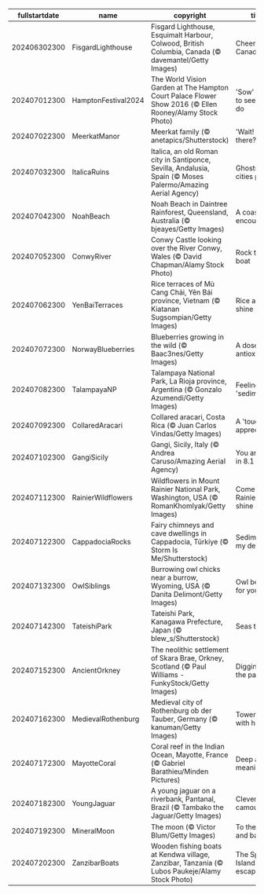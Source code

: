 |fullstartdate|name|copyright|title|image|
|--|--|--|--|--|
202406302300|FisgardLighthouse|Fisgard Lighthouse, Esquimalt Harbour, Colwood, British Columbia, Canada (© davemantel/Getty Images)|Cheers to Canada!|![](/en-GB/2024/07/202406302300FisgardLighthouse.jpg)|
202407012300|HamptonFestival2024|The World Vision Garden at The Hampton Court Palace Flower Show 2016 (© Ellen Rooney/Alamy Stock Photo)|'Sow' much to see and do|![](/en-GB/2024/07/202407012300HamptonFestival2024.jpg)|
202407022300|MeerkatManor|Meerkat family (© anetapics/Shutterstock)|'Wait! Who's there?'|![](/en-GB/2024/07/202407022300MeerkatManor.jpg)|
202407032300|ItalicaRuins|Italica, an old Roman city in Santiponce, Sevilla, Andalusia, Spain (© Moses Palermo/Amazing Aerial Agency)|Ghosts of cities past|![](/en-GB/2024/07/202407032300ItalicaRuins.jpg)|
202407042300|NoahBeach|Noah Beach in Daintree Rainforest, Queensland, Australia (© bjeayes/Getty Images)|A coastal encounter|![](/en-GB/2024/07/202407042300NoahBeach.jpg)|
202407052300|ConwyRiver|Conwy Castle looking over the River Conwy, Wales (© David Chapman/Alamy Stock Photo)|Rock the boat|![](/en-GB/2024/07/202407052300ConwyRiver.jpg)|
202407062300|YenBaiTerraces|Rice terraces of Mù Cang Chải, Yên Bái province, Vietnam (© Kiatanan Sugsompian/Getty Images)|Rice and shine|![](/en-GB/2024/07/202407062300YenBaiTerraces.jpg)|
202407072300|NorwayBlueberries|Blueberries growing in the wild (© Baac3nes/Getty Images)|A dose of antioxidants|![](/en-GB/2024/07/202407072300NorwayBlueberries.jpg)|
202407082300|TalampayaNP|Talampaya National Park, La Rioja province, Argentina (© Gonzalo Azumendi/Getty Images)|Feeling 'sedimental'?|![](/en-GB/2024/07/202407082300TalampayaNP.jpg)|
202407092300|CollaredAracari|Collared aracari, Costa Rica (© Juan Carlos Vindas/Getty Images)|A 'toucan' of appreciation|![](/en-GB/2024/07/202407092300CollaredAracari.jpg)|
202407102300|GangiSicily|Gangi, Sicily, Italy (© Andrea Caruso/Amazing Aerial Agency)|You are one in 8.1 billion|![](/en-GB/2024/07/202407102300GangiSicily.jpg)|
202407112300|RainierWildflowers|Wildflowers in Mount Rainier National Park, Washington, USA (© RomanKhomlyak/Getty Images)|Come Rainier or shine|![](/en-GB/2024/07/202407112300RainierWildflowers.jpg)|
202407122300|CappadociaRocks|Fairy chimneys and cave dwellings in Cappadocia, Türkiye (© Storm Is Me/Shutterstock)|Sedimentary, my dear|![](/en-GB/2024/07/202407122300CappadociaRocks.jpg)|
202407132300|OwlSiblings|Burrowing owl chicks near a burrow, Wyoming, USA (© Danita Delimont/Getty Images)|Owl be there for you!|![](/en-GB/2024/07/202407132300OwlSiblings.jpg)|
202407142300|TateishiPark|Tateishi Park, Kanagawa Prefecture, Japan (© blew_s/Shutterstock)|Seas the day|![](/en-GB/2024/07/202407142300TateishiPark.jpg)|
202407152300|AncientOrkney|The neolithic settlement of Skara Brae, Orkney, Scotland (© Paul Williams - FunkyStock/Getty Images)|Digging into the past|![](/en-GB/2024/07/202407152300AncientOrkney.jpg)|
202407162300|MedievalRothenburg|Medieval city of Rothenburg ob der Tauber, Germany (© kanuman/Getty Images)|Towering with history|![](/en-GB/2024/07/202407162300MedievalRothenburg.jpg)|
202407172300|MayotteCoral|Coral reef in the Indian Ocean, Mayotte, France (© Gabriel Barathieu/Minden Pictures)|Deep and meaningful|![](/en-GB/2024/07/202407172300MayotteCoral.jpg)|
202407182300|YoungJaguar|A young jaguar on a riverbank, Pantanal, Brazil (© Tambako the Jaguar/Getty Images)|Clever camouflage|![](/en-GB/2024/07/202407182300YoungJaguar.jpg)|
202407192300|MineralMoon|The moon (© Victor Blum/Getty Images)|To the moon and back|![](/en-GB/2024/07/202407192300MineralMoon.jpg)|
202407202300|ZanzibarBoats|Wooden fishing boats at Kendwa village, Zanzibar, Tanzania (© Lubos Paukeje/Alamy Stock Photo)|The Spice Island escape|![](/en-GB/2024/07/202407202300ZanzibarBoats.jpg)|
